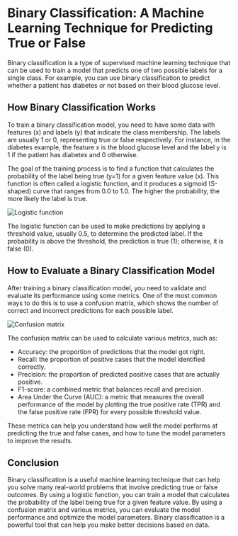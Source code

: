 # Binary Classification: A Machine Learning Technique for Predicting True or False

Binary classification is a type of supervised machine learning technique that can be used to train a model that predicts one of two possible labels for a single class. For example, you can use binary classification to predict whether a patient has diabetes or not based on their blood glucose level.

## How Binary Classification Works

To train a binary classification model, you need to have some data with features (x) and labels (y) that indicate the class membership. The labels are usually 1 or 0, representing true or false respectively. For instance, in the diabetes example, the feature x is the blood glucose level and the label y is 1 if the patient has diabetes and 0 otherwise.

The goal of the training process is to find a function that calculates the probability of the label being true (y=1) for a given feature value (x). This function is often called a logistic function, and it produces a sigmoid (S-shaped) curve that ranges from 0.0 to 1.0. The higher the probability, the more likely the label is true.

![Logistic function](logistic_function.png)

The logistic function can be used to make predictions by applying a threshold value, usually 0.5, to determine the predicted label. If the probability is above the threshold, the prediction is true (1); otherwise, it is false (0).

## How to Evaluate a Binary Classification Model

After training a binary classification model, you need to validate and evaluate its performance using some metrics. One of the most common ways to do this is to use a confusion matrix, which shows the number of correct and incorrect predictions for each possible label.

![Confusion matrix](confusion_matrix.png)

The confusion matrix can be used to calculate various metrics, such as:

- Accuracy: the proportion of predictions that the model got right.
- Recall: the proportion of positive cases that the model identified correctly.
- Precision: the proportion of predicted positive cases that are actually positive.
- F1-score: a combined metric that balances recall and precision.
- Area Under the Curve (AUC): a metric that measures the overall performance of the model by plotting the true positive rate (TPR) and the false positive rate (FPR) for every possible threshold value.

These metrics can help you understand how well the model performs at predicting the true and false cases, and how to tune the model parameters to improve the results.

## Conclusion

Binary classification is a useful machine learning technique that can help you solve many real-world problems that involve predicting true or false outcomes. By using a logistic function, you can train a model that calculates the probability of the label being true for a given feature value. By using a confusion matrix and various metrics, you can evaluate the model performance and optimize the model parameters. Binary classification is a powerful tool that can help you make better decisions based on data.
